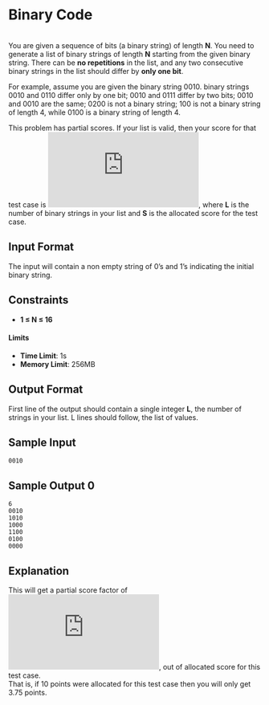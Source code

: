 # Binary Code  
&nbsp;  
You are given a sequence of bits (a binary string) of length **N**. 
You need to generate a list of binary strings of length **N** starting from the given binary string. 
There can be **no repetitions** in the list, 
and any two consecutive binary strings in the list should differ by **only one bit**. 

For example, assume you are given the binary string 0010. binary strings 0010 and 0110 differ only by one bit; 
0010 and 0111 differ by two bits; 0010 and 0010 are the same; 0200 is not a binary string; 
100 is not a binary string of length 4, while 0100 is a binary string of length 4.

This problem has partial scores. If your list is valid, then your score for that test case is 
![{L\over 2^N}S](https://latex.codecogs.com/svg.latex?%5Cinline%20%7BL%5Cover%202%5EN%7DS), 
where **L** is the number of binary strings in your list and **S** is the allocated score for the test case.
  

## Input Format

The input will contain a non empty string of 0’s and 1’s indicating the initial binary string.

## Constraints

- **1 &le; N &le; 16**
  &nbsp;  
   
#### **Limits**
- **Time Limit**: 1s
- **Memory Limit**: 256MB  
  

## Output Format

First line of the output should contain a single integer **L**, the number of strings in your list.
L lines should follow, the list of values.  
  
  
## Sample Input

```
0010
```

## Sample Output 0

```
6
0010
1010
1000
1100
0100
0000
```
  
## Explanation

This will get a partial score factor of 
![{6\over 2^4} = {6\over 16} = 0.375](https://latex.codecogs.com/svg.latex?%5Cinline%20%7B6%5Cover%202%5E4%7D%20%3D%20%7B6%5Cover%2016%7D%20%3D%200.375), 
out of allocated score for this test case.  
That is, if 10 points were allocated for this test case then you will only get 3.75 points.

